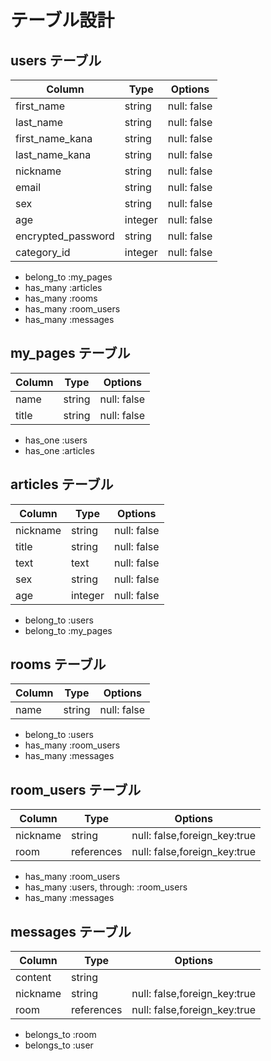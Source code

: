 # テーブル設計

## users テーブル

| Column             | Type     | Options        |
| -------------------| ---------| ---------------|
| first_name         | string   | null: false    |  
| last_name          | string   | null: false    | 
| first_name_kana    | string   | null: false    |
| last_name_kana     | string   | null: false    |
| nickname           | string   | null: false    |
| email              | string   | null: false    |
| sex                | string   | null: false    |
| age                | integer  | null: false    |
| encrypted_password | string   | null: false    |
| category_id        | integer  | null: false    |

- belong_to :my_pages
- has_many :articles
- has_many :rooms
- has_many :room_users
- has_many :messages

## my_pages テーブル

| Column | Type    | Options     |
| -------| --------| ------------|
| name   | string  | null: false |
| title  | string  | null: false |

- has_one :users
- has_one :articles

##  articles テーブル

| Column        | Type    | Options     |
| --------------| --------| ------------|
| nickname      | string  | null: false |
| title         | string  | null: false |
| text          | text    | null: false |
| sex           | string  | null: false |
| age           | integer | null: false |

- belong_to :users
- belong_to :my_pages

## rooms テーブル

| Column       | Type    | Options     |
| -------------| --------| ------------|
| name         | string  | null: false |

- belong_to :users
- has_many :room_users
- has_many :messages

## room_users テーブル

| Column       | Type       | Options                      |
| -------------| -----------| -----------------------------|
| nickname     | string     | null: false,foreign_key:true |
| room         | references | null: false,foreign_key:true |

- has_many :room_users
- has_many :users, through: :room_users
- has_many :messages

## messages テーブル

| Column       | Type       | Options                         |
| -------------| -----------| --------------------------------|
| content      | string     |                                 |
| nickname     | string     | null: false,foreign_key:true    |
| room         | references | null: false,foreign_key:true    |

- belongs_to :room
- belongs_to :user